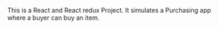 This is a React and React redux Project. It simulates a Purchasing app where a buyer can buy an item.